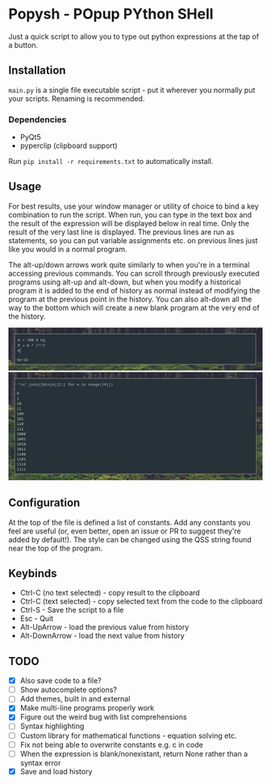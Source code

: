 # Popysh - POpup PYthon SHell

Just a quick script to allow you to type out python expressions at the tap of a button.

## Installation

`main.py` is a single file executable script - put it wherever you normally put your scripts. Renaming is recommended.

### Dependencies

- PyQt5
- pyperclip (clipboard support)

Run `pip install -r requirements.txt` to automatically install.

## Usage

For best results, use your window manager or utility of choice to bind a key combination to run the script. When run, you can type in the text box and the result of the expression will be displayed below in real time. Only the result of the very last line is displayed. The previous lines are run as statements, so you can put variable assignments etc. on previous lines just like you would in a normal program.

The alt-up/down arrows work quite similarly to when you're in a terminal accessing previous commands. You can scroll through previously executed programs using alt-up and alt-down, but when you modify a historical program it is added to the end of history as normal instead of modifying the program at the previous point in the history. You can also alt-down all the way to the bottom which will create a new blank program at the very end of the history.

![Calculating energy](img/sc1.png)
![Listing the numbers 0-16 in binary](img/sc2.png)

## Configuration

At the top of the file is defined a list of constants. Add any constants you feel are useful (or, even better, open an issue or PR to suggest they're added by default!). The style can be changed using the QSS string found near the top of the program.

## Keybinds

- Ctrl-C (no text selected) - copy result to the clipboard
- Ctrl-C (text selected) - copy selected text from the code to the clipboard
- Ctrl-S - Save the script to a file
- Esc - Quit
- Alt-UpArrow - load the previous value from history
- Alt-DownArrow - load the next value from history

## TODO

- [x] Also save code to a file?
- [ ] Show autocomplete options?
- [ ] Add themes, built in and external
- [x] Make multi-line programs properly work
- [x] Figure out the weird bug with list comprehensions
- [ ] Syntax highlighting
- [ ] Custom library for mathematical functions - equation solving etc.
- [ ] Fix not being able to overwrite constants e.g. c in code
- [ ] When the expression is blank/nonexistant, return None rather than a syntax error
- [x] Save and load history
